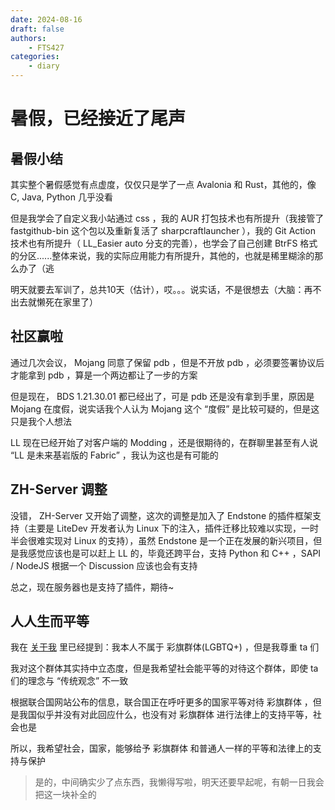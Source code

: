 ```yaml
---
date: 2024-08-16
draft: false
authors:
    - FTS427
categories:
    - diary
---
```


# 暑假，已经接近了尾声

## 暑假小结

其实整个暑假感觉有点虚度，仅仅只是学了一点 Avalonia 和 Rust，其他的，像 C, Java, Python 几乎没看

但是我学会了自定义我小站通过 css ，我的 AUR 打包技术也有所提升（我接管了 fastgithub-bin 这个包以及重新复活了 sharpcraftlauncher ），我的 Git Action 技术也有所提升（ LL_Easier auto 分支的完善），也学会了自己创建 BtrFS 格式的分区......整体来说，我的实际应用能力有所提升，其他的，也就是稀里糊涂的那么办了（逃

明天就要去军训了，总共10天（估计），哎。。。说实话，不是很想去（大脑：再不出去就懒死在家里了）

## 社区赢啦

通过几次会议， Mojang 同意了保留 pdb ，但是不开放 pdb ，必须要签署协议后才能拿到 pdb ，算是一个两边都让了一步的方案

但是现在， BDS 1.21.30.01 都已经出了，可是 pdb 还是没有拿到手里，原因是 Mojang 在度假，说实话我个人认为 Mojang 这个 “度假” 是比较可疑的，但是这只是我个人想法

LL 现在已经开始了对客户端的 Modding ，还是很期待的，在群聊里甚至有人说 “LL 是未来基岩版的 Fabric” ，我认为这也是有可能的

## ZH-Server 调整

没错， ZH-Server 又开始了调整，这次的调整是加入了 Endstone 的插件框架支持（主要是 LiteDev 开发者认为 Linux 下的注入，插件迁移比较难以实现，一时半会很难实现对 Linux 的支持），虽然 Endstone 是一个正在发展的新兴项目，但是我感觉应该也是可以赶上 LL 的，毕竟还跨平台，支持 Python 和 C++ ，SAPI / NodeJS 根据一个 Discussion 应该也会有支持

总之，现在服务器也是支持了插件，期待~

## 人人生而平等

我在 [关于我](../../about_me.md) 里已经提到：我本人不属于 彩旗群体(LGBTQ+) ，但是我尊重 ta 们

我对这个群体其实持中立态度，但是我希望社会能平等的对待这个群体，即使 ta 们的理念与 “传统观念” 不一致

根据联合国网站公布的信息，联合国正在呼吁更多的国家平等对待 彩旗群体 ，但是我国似乎并没有对此回应什么，也没有对 彩旗群体 进行法律上的支持平等，社会也是

所以，我希望社会，国家，能够给予 彩旗群体 和普通人一样的平等和法律上的支持与保护

> 是的，中间确实少了点东西，我懒得写啦，明天还要早起呢，有朝一日我会把这一块补全的
